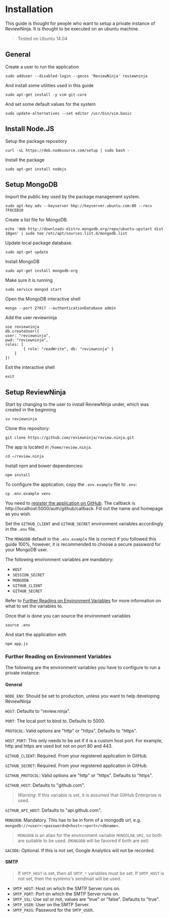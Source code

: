 Installation
============

This guide is thought for people who want to setup a private instance of
ReviewNinja. It is thought to be executed on an ubuntu machine.

> Tested on Ubuntu 14.04

General
-------

Create a user to run the application

	sudo adduser --disabled-login --gecos 'ReviewNinja' reviewninja

And install some utilities used in this guide

	sudo apt-get install -y vim git-core

And set some default values for the system

	sudo update-alternatives --set editor /usr/bin/vim.basic

Install Node.JS
---------------

Setup the package repository

	curl -sL https://deb.nodesource.com/setup | sudo bash -

Install the package

	sudo apt-get install nodejs

Setup MongoDB
-------------

Import the public key used by the package management system.

	sudo apt-key adv --keyserver hkp://keyserver.ubuntu.com:80 --recv 7F0CEB10

Create a list file for MongoDB.

	echo 'deb http://downloads-distro.mongodb.org/repo/ubuntu-upstart dist 10gen' | sudo tee /etc/apt/sources.list.d/mongodb.list

Update local package database.

	sudo apt-get update

Install MongoDB

	sudo apt-get install mongodb-org

Make sure it is running

	sudo service mongod start

Open the MongoDB interactive shell

	mongo --port 27017 --authenticationDatabase admin

Add the user reviewninja

	use reviewninja
	db.createUser({
	user: "reviewninja",
	pwd: "reviewninja",
	roles: [
	        { role: "readWrite", db: "reviewninja" }
	    ]
	})

Exit the interactive shell

	exit

Setup ReviewNinja
-----------------

Start by changing to the user to install ReviewNinja under, which was created
in the beginning

	su reviewninja
 
Clone this repository:

	git clone https://github.com/reviewninja/review.ninja.git

The app is located in `/home/review.ninja`.  

	cd ~/review.ninja

Install npm and bower dependencies:

	npm install

To configure the application, copy the `.env.example` file to `.env`:

	cp .env.example venv

You need to [register the application on
GitHub](https://github.com/settings/applications/new). The callback is
http://localhost:5000/auth/github/callback.  Fill out the name and homepage as
you wish.

Set the `GITHUB_CLIENT` and `GITHUB_SECRET` environment variables accordingly
in the `.env` file.

The `MONGODB` default in the `.env.example` file is correct if you followed
this guide 100%, however, it is recommended to choose a secure password for
your MongoDB user.

The following environment variables are mandatory: 

  * `HOST`
  * `SESSION_SECRET`
  * `MONGODB`
  * `GITHUB_CLIENT`
  * `GITHUB_SECRET` 

Refer to [Further Reading on Environment
Variables](#Further-Reading-on-Environment-Variables) for more information on
what to set the variables to.

Once that is done you can source the environment variables

	source .env

And start the application with

	npm app.js

### Further Reading on Environment Variables

The following are the environment variables you have to configure to run a
private instance:

#### General

`NODE_ENV`: Should be set to production, unless you want to help developing
ReviewNinja

`HOST`: Defaults to "review.ninja".

`PORT`: The local port to bind to. Defaults to 5000.

`PROTOCOL`: Valid options are "http" or "https". Defaults to "https".

`HOST_PORT`: This only needs to be set if it is a custom host port.  For
example, http and https are used but not on port 80 and 443.

`GITHUB_CLIENT`: Required. From your registered application in GitHub.

`GITHUB_SECRET`: Required. From your registered application in GitHub.

`GITHUB_PROTOCOL`: Valid options are "http" or "https". Defaults to "https".

`GITHUB_HOST`: Defaults to "github.com". 

> *Warning:* If this variable is set, it is assumed that GitHub Enterprise is
> used.

`GITHUB_API_HOST`: Defaults to "api.github.com".

`MONGODB`: Mandatory. This has to be in form of a mongodb url, e.g. `mongodb://<user>:<password>@<host>:<port>/<dbname>`.

> `MONGODB` is an alias for the environment variable `MONGOLAB_URI`, so both
> are suitable to be used. (`MONGODB` will be favored if both are set)

`GACODE`: Optional. If this is not set, Google Analytics will not be recorded.

#### SMTP

> If `SMTP_HOST` is set, then all `SMTP_*` variables must be set. If
> `SMTP_HOST` is not set, then the systems's sendmail will be used.
 
 * `SMTP_HOST`: Host on which the SMTP Server runs on.
 * `SMTP_PORT`: Port on which the SMTP Server runs on.
 * `SMTP_SSL`: Use ssl or not, values are "true" or "false". Defaults to "true".
 * `SMTP_USER`: User on the SMTP Server.
 * `SMTP_PASS`: Password for the `SMTP_USER`.
